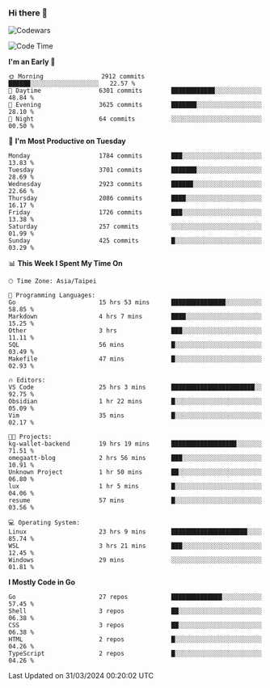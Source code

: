 ### Hi there 👋

![Codewars](https://www.codewars.com/users/omegaatt36/badges/small)

<!--START_SECTION:waka-->
![Code Time](http://img.shields.io/badge/Code%20Time-2%2C289%20hrs%2050%20mins-blue)

**I'm an Early 🐤** 

```text
🌞 Morning                2912 commits        ██████░░░░░░░░░░░░░░░░░░░   22.57 % 
🌆 Daytime                6301 commits        ████████████░░░░░░░░░░░░░   48.84 % 
🌃 Evening                3625 commits        ███████░░░░░░░░░░░░░░░░░░   28.10 % 
🌙 Night                  64 commits          ░░░░░░░░░░░░░░░░░░░░░░░░░   00.50 % 
```
📅 **I'm Most Productive on Tuesday** 

```text
Monday                   1784 commits        ███░░░░░░░░░░░░░░░░░░░░░░   13.83 % 
Tuesday                  3701 commits        ███████░░░░░░░░░░░░░░░░░░   28.69 % 
Wednesday                2923 commits        ██████░░░░░░░░░░░░░░░░░░░   22.66 % 
Thursday                 2086 commits        ████░░░░░░░░░░░░░░░░░░░░░   16.17 % 
Friday                   1726 commits        ███░░░░░░░░░░░░░░░░░░░░░░   13.38 % 
Saturday                 257 commits         ░░░░░░░░░░░░░░░░░░░░░░░░░   01.99 % 
Sunday                   425 commits         █░░░░░░░░░░░░░░░░░░░░░░░░   03.29 % 
```


📊 **This Week I Spent My Time On** 

```text
🕑︎ Time Zone: Asia/Taipei

💬 Programming Languages: 
Go                       15 hrs 53 mins      ███████████████░░░░░░░░░░   58.85 % 
Markdown                 4 hrs 7 mins        ████░░░░░░░░░░░░░░░░░░░░░   15.25 % 
Other                    3 hrs               ███░░░░░░░░░░░░░░░░░░░░░░   11.11 % 
SQL                      56 mins             █░░░░░░░░░░░░░░░░░░░░░░░░   03.49 % 
Makefile                 47 mins             █░░░░░░░░░░░░░░░░░░░░░░░░   02.93 % 

🔥 Editors: 
VS Code                  25 hrs 3 mins       ███████████████████████░░   92.75 % 
Obsidian                 1 hr 22 mins        █░░░░░░░░░░░░░░░░░░░░░░░░   05.09 % 
Vim                      35 mins             █░░░░░░░░░░░░░░░░░░░░░░░░   02.17 % 

🐱‍💻 Projects: 
kg-wallet-backend        19 hrs 19 mins      ██████████████████░░░░░░░   71.51 % 
omegaatt-blog            2 hrs 56 mins       ███░░░░░░░░░░░░░░░░░░░░░░   10.91 % 
Unknown Project          1 hr 50 mins        ██░░░░░░░░░░░░░░░░░░░░░░░   06.80 % 
lux                      1 hr 5 mins         █░░░░░░░░░░░░░░░░░░░░░░░░   04.06 % 
resume                   57 mins             █░░░░░░░░░░░░░░░░░░░░░░░░   03.56 % 

💻 Operating System: 
Linux                    23 hrs 9 mins       █████████████████████░░░░   85.74 % 
WSL                      3 hrs 21 mins       ███░░░░░░░░░░░░░░░░░░░░░░   12.45 % 
Windows                  29 mins             ░░░░░░░░░░░░░░░░░░░░░░░░░   01.81 % 
```

**I Mostly Code in Go** 

```text
Go                       27 repos            ██████████████░░░░░░░░░░░   57.45 % 
Shell                    3 repos             ██░░░░░░░░░░░░░░░░░░░░░░░   06.38 % 
CSS                      3 repos             ██░░░░░░░░░░░░░░░░░░░░░░░   06.38 % 
HTML                     2 repos             █░░░░░░░░░░░░░░░░░░░░░░░░   04.26 % 
TypeScript               2 repos             █░░░░░░░░░░░░░░░░░░░░░░░░   04.26 % 
```




 Last Updated on 31/03/2024 00:20:02 UTC
<!--END_SECTION:waka-->

<!--
**omegaatt36/omegaatt36** is a ✨ _special_ ✨ repository because its `README.md` (this file) appears on your GitHub profile.

Here are some ideas to get you started:

- 🔭 I’m currently working on ...
- 🌱 I’m currently learning ...
- 👯 I’m looking to collaborate on ...
- 🤔 I’m looking for help with ...
- 💬 Ask me about ...
- 📫 How to reach me: ...
- 😄 Pronouns: ...
- ⚡ Fun fact: ...
-->
